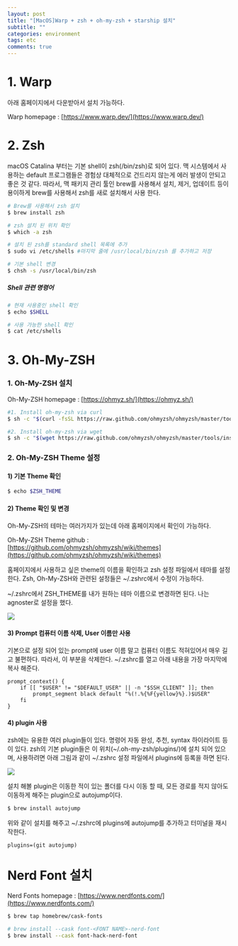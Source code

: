 ```yaml
---
layout: post
title: "[MacOS]Warp + zsh + oh-my-zsh + starship 설치"
subtitle: ""
categories: environment
tags: etc
comments: true
---
```


# 1. Warp

아래 홈페이지에서 다운받아서 설치 가능하다.

Warp homepage : [https://www.warp.dev/](https://www.warp.dev/)

# 2. Zsh

macOS Catalina 부터는 기본 shell이 zsh(/bin/zsh)로 되어 있다. 맥 시스템에서 사용하는 default 프로그램들은 경험상 대체적으로 건드리지 않는게 에러 발생이 안되고 좋은 것 같다.
따라서, 맥 패키지 관리 툴인 brew를 사용해서 설치, 제거, 업데이트 등이 용이하게 brew를 사용해서 zsh를 새로 설치해서 사용 한다.

```zsh
# Brew를 사용해서 zsh 설치
$ brew install zsh

# zsh 설치 된 위치 확인
$ which -a zsh

# 설치 된 zsh를 standard shell 목록에 추가
$ sudo vi /etc/shells #마지막 줄에 /usr/local/bin/zsh 를 추가하고 저장

# 기본 shell 변경
$ chsh -s /usr/local/bin/zsh
```

##### Shell 관련 명령어

```zsh
# 현재 사용중인 shell 확인
$ echo $SHELL

# 사용 가능한 shell 확인
$ cat /etc/shells
```

# 3. Oh-My-ZSH

### 1. Oh-My-ZSH 설치

Oh-My-ZSH homepage : [https://ohmyz.sh/](https://ohmyz.sh/)

```zsh
#1. Install oh-my-zsh via curl
$ sh -c "$(curl -fsSL https://raw.github.com/ohmyzsh/ohmyzsh/master/tools/install.sh)"

#2. Install oh-my-zsh via wget
$ sh -c "$(wget https://raw.github.com/ohmyzsh/ohmyzsh/master/tools/install.sh -O -)"
```

### 2. Oh-My-ZSH Theme 설정

#### 1) 기본 Theme 확인

```zsh
$ echo $ZSH_THEME
```

#### 2) Theme 확인 및 변경

Oh-My-ZSH의 테마는 여러가지가 있는데 아래 홈페이지에서 확인이 가능하다.

Oh-My-ZSH Theme github : [https://github.com/ohmyzsh/ohmyzsh/wiki/themes](https://github.com/ohmyzsh/ohmyzsh/wiki/themes)

홈페이지에서 사용하고 싶은 theme의 이름을 확인하고 zsh 설정 파일에서 테마를 설정한다.
Zsh, Oh-My-ZSH와 관련된 설정들은 ~/.zshrc에서 수정이 가능하다.

~/.zshrc에서 ZSH_THEME를 내가 원하는 테마 이름으로 변경하면 된다. 나는 agnoster로 설정을 했다.

<img src='{{"/assets/img/post_image/Terminal/zshrc_theme.png"}}'>

#### 3) Prompt 컴퓨터 이름 삭제, User 이름만 사용

기본으로 설정 되어 있는 prompt에 user 이름 말고 컴퓨터 이름도 적혀있어서 매우 길고 불편하다. 따라서, 이 부분을 삭제한다.
~/.zshrc를 열고 아래 내용을 가장 마지막에 복사 해준다.

```vim
prompt_context() {
	if [[ "$USER" != "$DEFAULT_USER" || -n "$SSH_CLIENT" ]]; then
		prompt_segment black default "%(!.%{%F{yellow}%}.)$USER"
	fi
}
```

#### 4) plugin 사용

zsh에는 유용한 여러 plugin들이 있다. 명령어 자동 완성, 추천, syntax 하이라이트 등이 있다. zsh의 기본 plugin들은 이 위치(~/.oh-my-zsh/plugins/)에 설치 되어 있으며, 사용하려면 아래 그림과 같이 ~/.zshrc 설정 파일에서 plugins에 등록을 하면 된다.

<img src='{{"/assets/img/post_image/Terminal/zshrc_plugin.png"}}'>

설치 해볼 plugin은 이동한 적이 있는 폴더를 다시 이동 할 때, 모든 경로를 적지 않아도 이동하게 해주는 plugin으로 autojump이다.

```zsh
$ brew install autojump
```

위와 같이 설치를 해주고 ~/.zshrc에 plugins에 autojump를 추가하고 터미널을 재시작한다.

```vim
plugins=(git autojump)
```

# Nerd Font 설치

Nerd Fonts homepage : [https://www.nerdfonts.com/](https://www.nerdfonts.com/)

```zsh
$ brew tap homebrew/cask-fonts

# brew install --cask font-<FONT NAME>-nerd-font
$ brew install --cask font-hack-nerd-font
```
